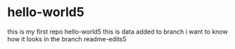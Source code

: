 # hello-world5
this is my first repo hello-world5 
this is data added to branch
i want to know how it looks in the branch readme-edits5
